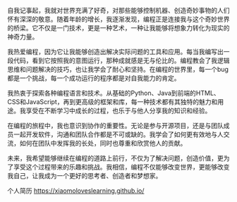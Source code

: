 自我记事起，我就对世界充满了好奇，对那些能够控制机器、创造奇妙事物的人们怀有深深的敬意。随着年龄的增长，我逐渐发现，编程正是连接我与这个奇妙世界的桥梁。它不仅是一门技术，更是一种艺术，一种让我能够将想象力转化为现实的神奇力量。

我热爱编程，因为它让我能够创造出解决实际问题的工具和应用。每当我编写出一段代码，看到它按照我的意图运行，那种成就感是无与伦比的。编程教会了我逻辑思维和问题解决的技巧，也让我学会了耐心和坚持。在编程的世界里，每一个bug都是一个挑战，每一个成功运行的程序都是对自我能力的肯定。

我热衷于探索各种编程语言和技术。从基础的Python、Java到前端的HTML、CSS和JavaScript，再到更高级的框架和库，每一种技术都有其独特的魅力和用途。我享受在不断学习中成长的过程，也乐于与他人分享我的知识和经验。

在编程的旅程中，我也意识到协作的重要性。无论是参与开源项目，还是与团队成员一起开发软件，沟通和团队合作都是不可或缺的。我学会了如何更有效地与人交流，如何在团队中发挥我的长处，同时也尊重和欣赏他人的贡献。

未来，我希望能够继续在编程的道路上前行，不仅为了解决问题，创造价值，更为了享受这个过程带来的乐趣和挑战。我相信，编程不仅能够改变世界，更能够改变我自己，让我成为一个更好的思考者、创造者和梦想家。

个人简历
https://xiaomoloveslearning.github.io/
